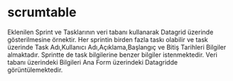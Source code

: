 # scrumtable

Eklenilen Sprint ve Tasklarının veri tabanı kullanarak Datagrid üzerinde gösterilmesine örnektir.
Her sprintin birden fazla taskı olabilir ve task üzerinde Task Adı,Kullanıcı Adı,Açıklama,Başlangıç ve Bitiş Tarihleri Bilgiler almaktadır.
Sprintte de task bilgilerine benzer bilgiler istenmektedir.
Veri tabanı üzerindeki Bilgileri Ana Form üzerindeki Datagridde görüntülemektedir.
